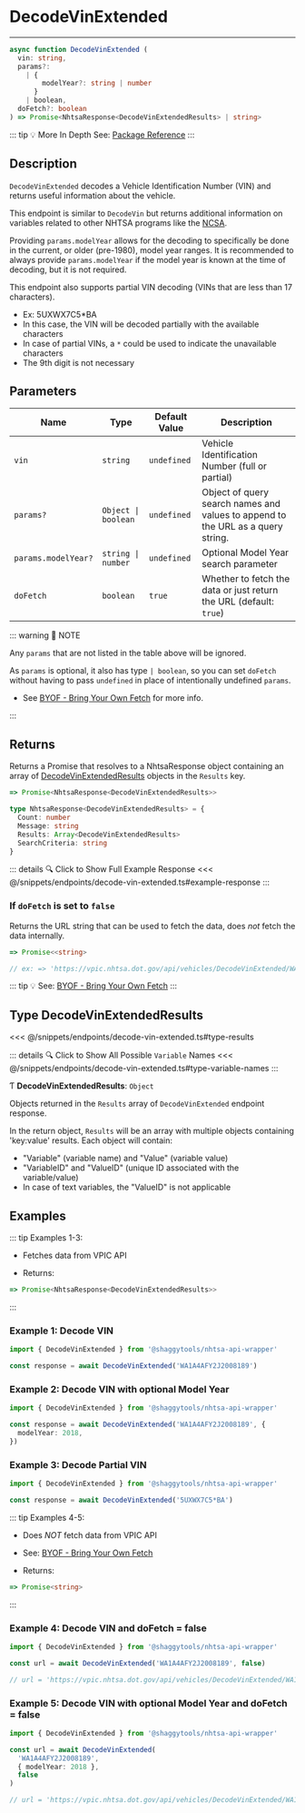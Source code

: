 # DecodeVinExtended

---

```typescript
async function DecodeVinExtended (
  vin: string,
  params?:
    | {
        modelYear?: string | number
      }
    | boolean,
  doFetch?: boolean
) => Promise<NhtsaResponse<DecodeVinExtendedResults> | string>
```

::: tip :bulb: More In Depth
See: [Package Reference](../../../typedoc/api/endpoints/DecodeVinExtended)
:::

## Description

`DecodeVinExtended` decodes a Vehicle Identification Number (VIN) and returns useful information
about the vehicle.

This endpoint is similar to `DecodeVin` but returns additional information on variables related
to other NHTSA programs like the
[NCSA](https://www.nhtsa.gov/research-data/national-center-statistics-and-analysis-ncsa).

Providing `params.modelYear` allows for the decoding to specifically be done in the current, or
older (pre-1980), model year ranges. It is recommended to always provide `params.modelYear` if
the model year is known at the time of decoding, but it is not required.

This endpoint also supports partial VIN decoding (VINs that are less than 17 characters).

- Ex: 5UXWX7C5\*BA
- In this case, the VIN will be decoded partially with the available characters
- In case of partial VINs, a `*` could be used to indicate the unavailable characters
- The 9th digit is not necessary

## Parameters

| Name                | Type                 | Default Value | Description                                                                     |
| ------------------- | -------------------- | ------------- | ------------------------------------------------------------------------------- |
| `vin`               | `string`             | `undefined`   | Vehicle Identification Number (full or partial)                                 |
| `params?`           | `Object \| boolean ` | `undefined`   | Object of query search names and values to append to the URL as a query string. |
| `params.modelYear?` | `string \| number`   | `undefined`   | Optional Model Year search parameter                                            |
| `doFetch`           | `boolean`            | `true`        | Whether to fetch the data or just return the URL (default: `true`)              |

::: warning 📝 NOTE

Any `params` that are not listed in the table above will be ignored.

As `params` is optional, it also has type `| boolean`, so you can set `doFetch` without
having to pass `undefined` in place of intentionally undefined `params`.

- See [BYOF - Bring Your Own Fetch](../../bring-your-own-fetch.md#option-1-set-dofetch-to-false)
  for more info.

:::

## Returns

Returns a Promise that resolves to a NhtsaResponse object containing an array of
[DecodeVinExtendedResults](#type-decodevinextendedresults) objects in the `Results` key.

```typescript
=> Promise<NhtsaResponse<DecodeVinExtendedResults>>
```

```typescript
type NhtsaResponse<DecodeVinExtendedResults> = {
  Count: number
  Message: string
  Results: Array<DecodeVinExtendedResults>
  SearchCriteria: string
}
```

::: details :mag: Click to Show Full Example Response
<<< @/snippets/endpoints/decode-vin-extended.ts#example-response
:::

### If `doFetch` is set to `false`

Returns the URL string that can be used to fetch the data, does _not_ fetch the data internally.

```typescript
=> Promise<<string>

// ex: => 'https://vpic.nhtsa.dot.gov/api/vehicles/DecodeVinExtended/WA1A4AFY2J2008189?format=json'
```

::: tip :bulb: See: [BYOF - Bring Your Own Fetch](../../bring-your-own-fetch.md#option-1-set-dofetch-to-false)
:::

## Type DecodeVinExtendedResults

<<< @/snippets/endpoints/decode-vin-extended.ts#type-results

::: details :mag: Click to Show All Possible `Variable` Names
<<< @/snippets/endpoints/decode-vin-extended.ts#type-variable-names
:::

Ƭ **DecodeVinExtendedResults**: `Object`

Objects returned in the `Results` array of `DecodeVinExtended` endpoint response.

In the return object, `Results` will be an array with multiple objects containing 'key:value'
results. Each object will contain:

- "Variable" (variable name) and "Value" (variable value)
- "VariableID" and "ValueID" (unique ID associated with the variable/value)
- In case of text variables, the "ValueID" is not applicable

## Examples

::: tip Examples 1-3:

- Fetches data from VPIC API

- Returns:

```typescript
=> Promise<NhtsaResponse<DecodeVinExtendedResults>>
```

:::

### Example 1: Decode VIN

```ts
import { DecodeVinExtended } from '@shaggytools/nhtsa-api-wrapper'

const response = await DecodeVinExtended('WA1A4AFY2J2008189')
```

### Example 2: Decode VIN with optional Model Year

```ts
import { DecodeVinExtended } from '@shaggytools/nhtsa-api-wrapper'

const response = await DecodeVinExtended('WA1A4AFY2J2008189', {
  modelYear: 2018,
})
```

### Example 3: Decode Partial VIN

```ts
import { DecodeVinExtended } from '@shaggytools/nhtsa-api-wrapper'

const response = await DecodeVinExtended('5UXWX7C5*BA')
```

::: tip Examples 4-5:

- Does _NOT_ fetch data from VPIC API

- See: [BYOF - Bring Your Own Fetch](../../bring-your-own-fetch.md#option-1-set-dofetch-to-false)

- Returns:

```typescript
=> Promise<string>
```

:::

### Example 4: Decode VIN and doFetch = false

```ts
import { DecodeVinExtended } from '@shaggytools/nhtsa-api-wrapper'

const url = await DecodeVinExtended('WA1A4AFY2J2008189', false)

// url = 'https://vpic.nhtsa.dot.gov/api/vehicles/DecodeVinExtended/WA1A4AFY2J2008189?format=json'
```

### Example 5: Decode VIN with optional Model Year and doFetch = false

```ts
import { DecodeVinExtended } from '@shaggytools/nhtsa-api-wrapper'

const url = await DecodeVinExtended(
  'WA1A4AFY2J2008189',
  { modelYear: 2018 },
  false
)

// url = 'https://vpic.nhtsa.dot.gov/api/vehicles/DecodeVinExtended/WA1A4AFY2J2008189?modelYear=2018&format=json'
```
